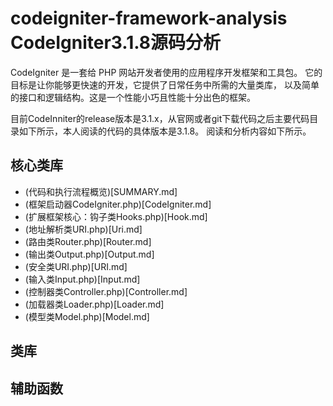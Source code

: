 # codeigniter-framework-analysis CodeIgniter3.1.8源码分析

CodeIgniter 是一套给 PHP 网站开发者使用的应用程序开发框架和工具包。 它的目标是让你能够更快速的开发，它提供了日常任务中所需的大量类库， 以及简单的接口和逻辑结构。这是一个性能小巧且性能十分出色的框架。

目前CodeInniter的release版本是3.1.x，从官网或者git下载代码之后主要代码目录如下所示，本人阅读的代码的具体版本是3.1.8。
阅读和分析内容如下所示。

## 核心类库
* (代码和执行流程概览)[SUMMARY.md]
* (框架启动器CodeIgniter.php)[CodeIgniter.md]
* (扩展框架核心：钩子类Hooks.php)[Hook.md]
* (地址解析类URI.php)[Uri.md]
* (路由类Router.php)[Router.md]
* (输出类Output.php)[Output.md]
* (安全类URI.php)[URI.md]
* (输入类Input.php)[Input.md]
* (控制器类Controller.php)[Controller.md]
* (加载器类Loader.php)[Loader.md]
* (模型类Model.php)[Model.md]

## 类库

## 辅助函数
